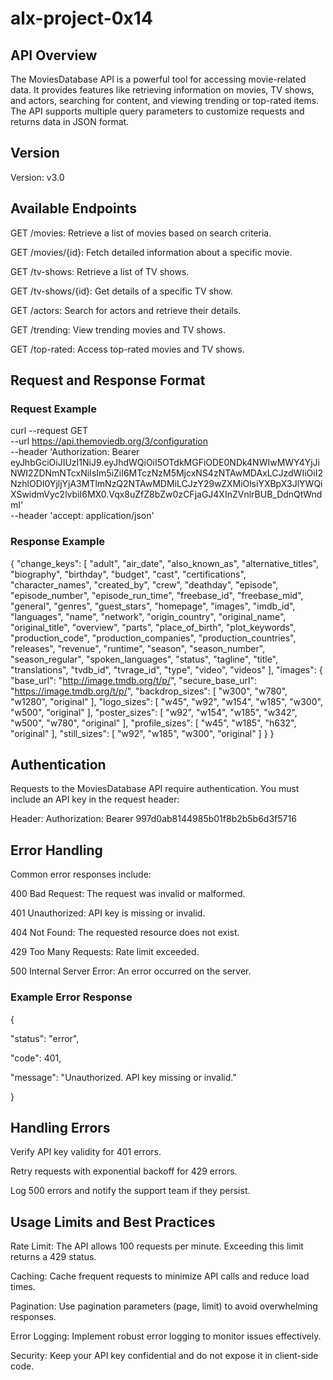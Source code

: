 # alx-project-0x14
## API Overview
The MoviesDatabase API is a powerful tool for accessing movie-related data. It provides features like retrieving information on movies, TV shows, and actors, searching for content, and viewing trending or top-rated items. The API supports multiple query parameters to customize requests and returns data in JSON format.

## Version
Version: v3.0 
## Available Endpoints
GET /movies: Retrieve a list of movies based on search criteria.

GET /movies/{id}: Fetch detailed information about a specific movie.

GET /tv-shows: Retrieve a list of TV shows.

GET /tv-shows/{id}: Get details of a specific TV show.

GET /actors: Search for actors and retrieve their details.

GET /trending: View trending movies and TV shows.

GET /top-rated: Access top-rated movies and TV shows.

## Request and Response Format
### Request Example

curl --request GET \
     --url https://api.themoviedb.org/3/configuration \
     --header 'Authorization: Bearer eyJhbGciOiJIUzI1NiJ9.eyJhdWQiOiI5OTdkMGFiODE0NDk4NWIwMWY4YjJiNWI2ZDNmNTcxNiIsIm5iZiI6MTczNzM5MjcxNS4zNTAwMDAxLCJzdWIiOiI2NzhlODI0YjljYjA3MTlmNzQ2NTAwMDMiLCJzY29wZXMiOlsiYXBpX3JlYWQiXSwidmVyc2lvbiI6MX0.Vqx8uZfZ8bZw0zCFjaGJ4XInZVnlrBUB_DdnQtWndmI' \
     --header 'accept: application/json'

### Response Example
{
  "change_keys": [
    "adult",
    "air_date",
    "also_known_as",
    "alternative_titles",
    "biography",
    "birthday",
    "budget",
    "cast",
    "certifications",
    "character_names",
    "created_by",
    "crew",
    "deathday",
    "episode",
    "episode_number",
    "episode_run_time",
    "freebase_id",
    "freebase_mid",
    "general",
    "genres",
    "guest_stars",
    "homepage",
    "images",
    "imdb_id",
    "languages",
    "name",
    "network",
    "origin_country",
    "original_name",
    "original_title",
    "overview",
    "parts",
    "place_of_birth",
    "plot_keywords",
    "production_code",
    "production_companies",
    "production_countries",
    "releases",
    "revenue",
    "runtime",
    "season",
    "season_number",
    "season_regular",
    "spoken_languages",
    "status",
    "tagline",
    "title",
    "translations",
    "tvdb_id",
    "tvrage_id",
    "type",
    "video",
    "videos"
  ],
  "images": {
    "base_url": "http://image.tmdb.org/t/p/",
    "secure_base_url": "https://image.tmdb.org/t/p/",
    "backdrop_sizes": [
      "w300",
      "w780",
      "w1280",
      "original"
    ],
    "logo_sizes": [
      "w45",
      "w92",
      "w154",
      "w185",
      "w300",
      "w500",
      "original"
    ],
    "poster_sizes": [
      "w92",
      "w154",
      "w185",
      "w342",
      "w500",
      "w780",
      "original"
    ],
    "profile_sizes": [
      "w45",
      "w185",
      "h632",
      "original"
    ],
    "still_sizes": [
      "w92",
      "w185",
      "w300",
      "original"
    ]
  }
}
## Authentication
Requests to the MoviesDatabase API require authentication. You must include an API key in the request header:

Header: Authorization: Bearer 997d0ab8144985b01f8b2b5b6d3f5716

## Error Handling
Common error responses include:

400 Bad Request: The request was invalid or malformed.

401 Unauthorized: API key is missing or invalid.

404 Not Found: The requested resource does not exist.

429 Too Many Requests: Rate limit exceeded.

500 Internal Server Error: An error occurred on the server.

### Example Error Response

{

  "status": "error",
  
  "code": 401,
  
  "message": "Unauthorized. API key missing or invalid."
  
}
## Handling Errors
Verify API key validity for 401 errors.

Retry requests with exponential backoff for 429 errors.

Log 500 errors and notify the support team if they persist.

## Usage Limits and Best Practices
Rate Limit: The API allows 100 requests per minute. Exceeding this limit returns a 429 status.

Caching: Cache frequent requests to minimize API calls and reduce load times.

Pagination: Use pagination parameters (page, limit) to avoid overwhelming responses.

Error Logging: Implement robust error logging to monitor issues effectively.

Security: Keep your API key confidential and do not expose it in client-side code.

